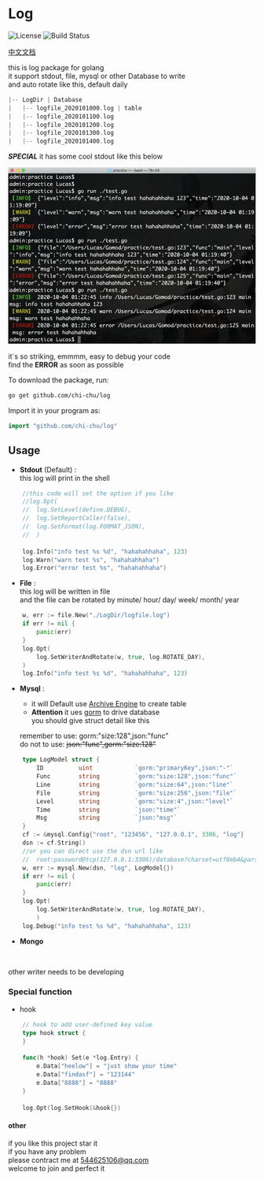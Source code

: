 # Log  
![License](https://img.shields.io/:license-apache-blue.svg)  ![Build Status](https://travis-ci.org/chi-chu/log.svg?branch=master)

[中文文档](./README_CN.md)

this is log package for golang  
it support stdout, file, mysql or other Database to write  
and auto rotate like this, default daily
```go
|-- LogDir | Database  
|   |-- logfile_2020101000.log | table
|   |-- logfile_2020101100.log
|   |-- logfile_2020101200.log
|   |-- logfile_2020101300.log 
|   |-- logfile_2020101400.log
```
**_SPECIAL_** it has some cool stdout like this below 

![Image text](example.png)  

it`s so striking, emmmm, easy to debug your code  
find the **ERROR** as soon as possible

To download the package, run:
```bash
go get github.com/chi-chu/log
```
Import it in your program as:
```go
import "github.com/chi-chu/log"
```

## Usage
- **Stdout** (Default) :  
this log will print in the shell
```go
    //this code will set the option if you like
    //log.Opt(
    //  log.SetLevel(define.DEBUG),
    //  log.SetReportCaller(false),
    //  log.SetFormat(log.FORMAT_JSON),
    //  )

    log.Info("info test %s %d", "hahahahhaha", 123)
    log.Warn("warn test %s", "hahahahhaha")
    log.Error("error test %s", "hahahahhaha")
```

- **File**  :  
this log will be written in file  
and the file can be rotated by minute/ hour/ day/ week/ month/ year 
```go
    w, err := file.New("./LogDir/logfile.log")
    if err != nil {
        panic(err)
    }
    log.Opt(
        log.SetWriterAndRotate(w, true, log.ROTATE_DAY),
    )
    log.Info("info test %s %d", "hahahahhaha", 123)
```

- **Mysql** :  
    - it will Default use [Archive Engine](https://dev.mysql.com/doc/index-archive.html) to create table
    - **__Attention__** it ues [gorm](https://github.com/go-gorm/gorm) to drive database  
    you should give struct detail like this 
    
    remember to use: gorm:"size:128",json:"func"   
    do not to use: ~~json:"func",gorm:"size:128"~~
```go
    type LogModel struct {
    	ID        	uint            `gorm:"primaryKey",json:"-"`
    	Func		string          `gorm:"size:128",json:"func"`
    	Line		string          `gorm:"size:64",json:"line"`
    	File		string          `gorm:"size:256",json:"file"`
    	Level		string          `gorm:"size:4",json:"level"`
    	Time		string          `json:"time"`
    	Msg	        string          `json:"msg"`
    }
    cf := &mysql.Config{"root", "123456", "127.0.0.1", 3306, "log"}
    dsn := cf.String()
    //or you can direct use the dsn url like
    //  root:password@tcp(127.0.0.1:3306)/database?charset=utf8mb4&parseTime=True&loc=Local
    w, err := mysql.New(dsn, "log", LogModel{})
    if err != nil {
        panic(err)
    }
    log.Opt(
        log.SetWriterAndRotate(w, true, log.ROTATE_DAY),
        )
    log.Debug("info test %s %d", "hahahahhaha", 123)
```

- **Mongo**
```go
   
```
other writer needs to be developing  
  
  
  

### Special function
- hook
```go
    // hook to add user-defined key value
    type hook struct {
    }

    func(h *hook) Set(e *log.Entry) {
    	e.Data["heelow"] = "just show your time"
    	e.Data["findasf"] = "123144"
    	e.Data["8888"] = "8888"
    }

    log.Opt(log.SetHook(&hook{})
```

#### other
if you like this project star it  
if you have any problem  
please contract me at  544625106@qq.com  
welcome to join and perfect it